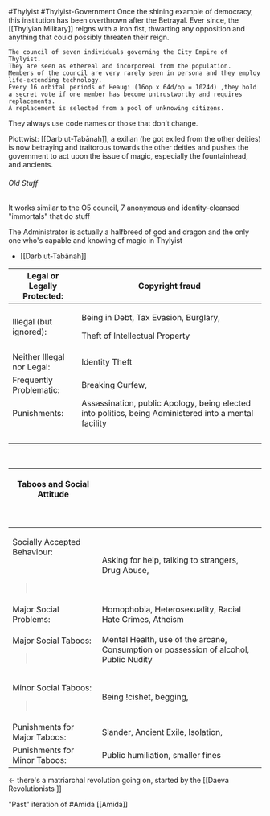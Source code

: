 #Thylyist #Thylyist-Government 
Once the shining example of democracy, this institution has been overthrown after the Betrayal. 
Ever since, the [[Thylyian Military]] reigns with a iron fist, thwarting any opposition and anything that could possibly threaten their reign. 

	The council of seven individuals governing the City Empire of Thylyist. 
	They are seen as ethereal and incorporeal from the population.
	Members of the council are very rarely seen in persona and they employ life-extending technology.
	Every 16 orbital periods of Heaugi (16op x 64d/op = 1024d) ,they hold a secret vote if one member has become untrustworthy and requires  replacements. 
	A replacement is selected from a pool of unknowing citizens.

They always use code names or those that don’t change.

Plottwist: [[Darb ut-Tabānah]], a exilian (he got exiled from the other deities) is now betraying and traitorous towards the other deities and pushes the government to act upon the issue of magic, especially the fountainhead, and ancients.



###### Old Stuff
It works similar to the O5 council, 7 anonymous and identity-cleansed "immortals" that do stuff

The Administrator is actually a halfbreed of god and dragon and the only one who's capable and knowing of magic in Thylyist

-   [[Darb ut-Tabānah]]

<table>
<colgroup>
<col style="width: 27%" />
<col style="width: 72%" />
</colgroup>
<thead>
<tr class="header">
<th>Legal or Legally Protected:</th>
<th>Copyright fraud</th>
</tr>
</thead>
<tbody>
<tr class="odd">
<td>Illegal (but ignored):</td>
<td><p>Being in Debt, Tax Evasion, Burglary,</p>
<p>Theft of Intellectual Property</p></td>
</tr>
<tr class="even">
<td>Neither Illegal nor Legal:</td>
<td>Identity Theft</td>
</tr>
<tr class="odd">
<td>Frequently Problematic:</td>
<td>Breaking Curfew,</td>
</tr>
<tr class="even">
<td>Punishments:</td>
<td>Assassination, public Apology, being elected into politics, being Administered into a mental facility</td>
</tr>
<tr class="odd">
<td> </td>
<td> </td>
</tr>
</tbody>
</table>

 

<table>
<colgroup>
<col style="width: 35%" />
<col style="width: 64%" />
</colgroup>
<thead>
<tr class="header">
<th><p>Taboos and Social Attitude</p>
<p> </p></th>
<th> </th>
</tr>
</thead>
<tbody>
<tr class="odd">
<td><p>Socially Accepted Behaviour:</p>
<p> </p>
<blockquote>
<p> </p>
</blockquote></td>
<td>Asking for help, talking to strangers, Drug Abuse,</td>
</tr>
<tr class="even">
<td>Major Social Problems:</td>
<td>Homophobia, Heterosexuality, Racial Hate Crimes, Atheism</td>
</tr>
<tr class="odd">
<td><p>Major Social Taboos:</p>
<blockquote>
<p> </p>
</blockquote></td>
<td>Mental Health, use of the arcane, Consumption or possession of alcohol, Public Nudity</td>
</tr>
<tr class="even">
<td><p>Minor Social Taboos:</p>
<blockquote>
<p> </p>
</blockquote></td>
<td>Being !cishet, begging,</td>
</tr>
<tr class="odd">
<td>Punishments for Major Taboos:</td>
<td>Slander, Ancient Exile, Isolation,</td>
</tr>
<tr class="even">
<td>Punishments for Minor Taboos:</td>
<td>Public humiliation, smaller fines</td>
</tr>
</tbody>
</table>

\<- there's a matriarchal revolution going on, started by the [[Daeva Revolutionists ]]

"Past" iteration of #Amida [[Amida]]

